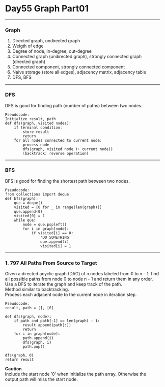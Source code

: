 # Day55 Graph Part01

---

### Graph
1. Directed graph, undirected graph  
2. Weigth of edge  
3. Degree of node, in-degree, out-degree  
4. Connected graph (undirected graph), strongly connected graph (directed graph)  
5. Connected component, strongly connected component  
6. Naive storage (store all edges), adjacency matrix, adjacency table  
7. DFS, BFS  

---

### DFS
DFS is good for finding path (number of paths) between two nodes.  

```
Pseudocode:
Initialize result, path
def dfs(graph, visited nodes):
    if terminal condition:
        store result
        return
    for all nodes connected to current node:
        process node
        dfs(graph, visited node (+ current node))
        (backtrack: reverse operation)
```

---

### BFS
BFS is good for finding the shortest path between two nodes.  

```
Pseudocode:
from collections import deque
def bfs(graph):
    que = deque()
    visited = [0 for _ in range(len(graph))]
    que.append(0)
    visited[0] = 1
    while que:
        node = que.popleft()
        for i in graph[node]:
            if visited[i] == 0:
                'DO SOMETHING'
                que.append(i)
                visited[i] = 1
```

---

### 1. 797 All Paths From Source to Target
Given a directed acyclic graph (DAG) of n nodes labeled from 0 to n - 1, find all possible paths from node 0 to node n - 1 and return them in any order.  
Use a DFS to iterate the graph and keep track of the path.  
Method similar to backtracking.  
Process each adjacent node to the current node in iteration step.  

```
Pseudocode:
result, path = [], [0]

def dfs(graph, node):
    if path and path[-1] == len(graph) - 1:
        result.append(path[:])
        return
    for i in graph[node]:
        path.append(i)
        dfs(graph, i)
        path.pop()

dfs(graph, 0)
return result
```
**Caution**  
Include the start node '0' when initialize the path array. Otherwise the output path will miss the start node.  
